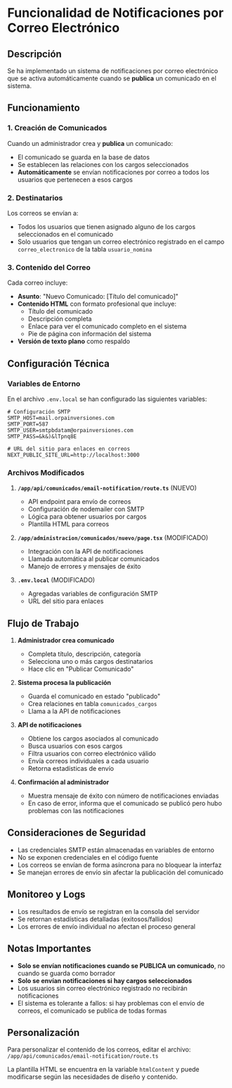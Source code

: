 # Funcionalidad de Notificaciones por Correo Electrónico

## Descripción
Se ha implementado un sistema de notificaciones por correo electrónico que se activa automáticamente cuando se **publica** un comunicado en el sistema.

## Funcionamiento

### 1. Creación de Comunicados
Cuando un administrador crea y **publica** un comunicado:
- El comunicado se guarda en la base de datos
- Se establecen las relaciones con los cargos seleccionados
- **Automáticamente** se envían notificaciones por correo a todos los usuarios que pertenecen a esos cargos

### 2. Destinatarios
Los correos se envían a:
- Todos los usuarios que tienen asignado alguno de los cargos seleccionados en el comunicado
- Solo usuarios que tengan un correo electrónico registrado en el campo `correo_electronico` de la tabla `usuario_nomina`

### 3. Contenido del Correo
Cada correo incluye:
- **Asunto**: "Nuevo Comunicado: [Título del comunicado]"
- **Contenido HTML** con formato profesional que incluye:
  - Título del comunicado
  - Descripción completa
  - Enlace para ver el comunicado completo en el sistema
  - Pie de página con información del sistema
- **Versión de texto plano** como respaldo

## Configuración Técnica

### Variables de Entorno
En el archivo `.env.local` se han configurado las siguientes variables:

```env
# Configuración SMTP
SMTP_HOST=mail.orpainversiones.com
SMTP_PORT=587
SMTP_USER=smtpbdatam@orpainversiones.com
SMTP_PASS=&k&)&lTpnq8E

# URL del sitio para enlaces en correos
NEXT_PUBLIC_SITE_URL=http://localhost:3000
```

### Archivos Modificados

1. **`/app/api/comunicados/email-notification/route.ts`** (NUEVO)
   - API endpoint para envío de correos
   - Configuración de nodemailer con SMTP
   - Lógica para obtener usuarios por cargos
   - Plantilla HTML para correos

2. **`/app/administracion/comunicados/nuevo/page.tsx`** (MODIFICADO)
   - Integración con la API de notificaciones
   - Llamada automática al publicar comunicados
   - Manejo de errores y mensajes de éxito

3. **`.env.local`** (MODIFICADO)
   - Agregadas variables de configuración SMTP
   - URL del sitio para enlaces

## Flujo de Trabajo

1. **Administrador crea comunicado**
   - Completa título, descripción, categoría
   - Selecciona uno o más cargos destinatarios
   - Hace clic en "Publicar Comunicado"

2. **Sistema procesa la publicación**
   - Guarda el comunicado en estado "publicado"
   - Crea relaciones en tabla `comunicados_cargos`
   - Llama a la API de notificaciones

3. **API de notificaciones**
   - Obtiene los cargos asociados al comunicado
   - Busca usuarios con esos cargos
   - Filtra usuarios con correo electrónico válido
   - Envía correos individuales a cada usuario
   - Retorna estadísticas de envío

4. **Confirmación al administrador**
   - Muestra mensaje de éxito con número de notificaciones enviadas
   - En caso de error, informa que el comunicado se publicó pero hubo problemas con las notificaciones

## Consideraciones de Seguridad

- Las credenciales SMTP están almacenadas en variables de entorno
- No se exponen credenciales en el código fuente
- Los correos se envían de forma asíncrona para no bloquear la interfaz
- Se manejan errores de envío sin afectar la publicación del comunicado

## Monitoreo y Logs

- Los resultados de envío se registran en la consola del servidor
- Se retornan estadísticas detalladas (exitosos/fallidos)
- Los errores de envío individual no afectan el proceso general

## Notas Importantes

- **Solo se envían notificaciones cuando se PUBLICA un comunicado**, no cuando se guarda como borrador
- **Solo se envían notificaciones si hay cargos seleccionados**
- Los usuarios sin correo electrónico registrado no recibirán notificaciones
- El sistema es tolerante a fallos: si hay problemas con el envío de correos, el comunicado se publica de todas formas

## Personalización

Para personalizar el contenido de los correos, editar el archivo:
`/app/api/comunicados/email-notification/route.ts`

La plantilla HTML se encuentra en la variable `htmlContent` y puede modificarse según las necesidades de diseño y contenido.